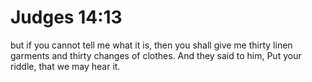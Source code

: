 # Judges 14:13

but if you cannot tell me what it is, then you shall give me thirty linen garments and thirty changes of clothes. And they said to him, Put your riddle, that we may hear it.
